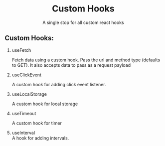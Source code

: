 <div align="center">
  <h1>Custom Hooks</h1>
  <p>A single stop for all custom react hooks</p>
</div>

<h2>Custom Hooks:</h2>
<ol>
  <li>useFetch</li>
  <p>Fetch data using a custom hook. Pass the url and method type (defaults to GET). It also accepts data to pass as a request payload</p>
  <li>useClickEvent</li>
  <p>A custom hook for adding click event listener.</p>
  <li>useLocalStorage</li>
  <p>A custom hook for local storage</p>
  <li>useTimeout</li>
  <p>A custom hook for timer</p>
  <li>useInterval</li>
  A hook for adding intervals.
</ol>

